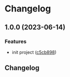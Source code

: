 # Changelog

## 1.0.0 (2023-06-14)


### Features

* init project ([c5cb898](https://github.com/arnaud-ritti/clickup-timer/commit/c5cb89898510eaf2edde43b4a23045c9ceacd5cc))

## Changelog

